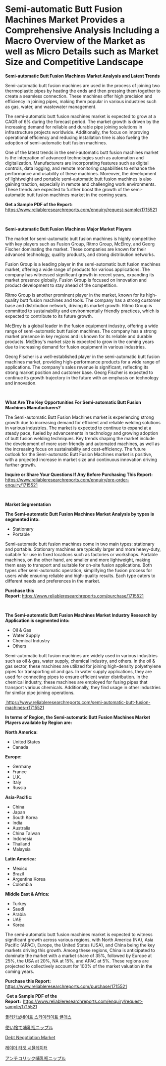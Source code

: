 <p><h1>Semi-automatic Butt Fusion Machines Market Provides a Comprehensive Analysis Including a Macro Overview of the Market as well as Micro Details such as Market Size and Competitive Landscape</h1></p><p><strong>Semi-automatic Butt Fusion Machines Market Analysis and Latest Trends</strong></p>
<p><p>Semi-automatic butt fusion machines are used in the process of joining two thermoplastic pipes by heating the ends and then pressing them together to create a seamless connection. These machines offer high precision and efficiency in joining pipes, making them popular in various industries such as gas, water, and wastewater management.</p><p>The semi-automatic butt fusion machines market is expected to grow at a CAGR of 6% during the forecast period. The market growth is driven by the increasing demand for reliable and durable pipe joining solutions in infrastructure projects worldwide. Additionally, the focus on improving operational efficiency and reducing installation time is also fueling the adoption of semi-automatic butt fusion machines.</p><p>One of the latest trends in the semi-automatic butt fusion machines market is the integration of advanced technologies such as automation and digitalization. Manufacturers are incorporating features such as digital controls, data logging, and remote monitoring capabilities to enhance the performance and usability of these machines. Moreover, the development of lightweight and portable semi-automatic butt fusion machines is also gaining traction, especially in remote and challenging work environments. These trends are expected to further boost the growth of the semi-automatic butt fusion machines market in the coming years.</p></p>
<p><strong>Get a Sample PDF of the Report:&nbsp;</strong> <a href="https://www.reliableresearchreports.com/enquiry/request-sample/1715521">https://www.reliableresearchreports.com/enquiry/request-sample/1715521</a></p>
<p>&nbsp;</p>
<p><strong>Semi-automatic Butt Fusion Machines Major Market Players</strong></p>
<p><p>The market for semi-automatic butt fusion machines is highly competitive with key players such as Fusion Group, Ritmo Group, McElroy, and Georg Fischer dominating the market. These companies are known for their advanced technology, quality products, and strong distribution networks.</p><p>Fusion Group is a leading player in the semi-automatic butt fusion machines market, offering a wide range of products for various applications. The company has witnessed significant growth in recent years, expanding its market presence globally. Fusion Group is focused on innovation and product development to stay ahead of the competition.</p><p>Ritmo Group is another prominent player in the market, known for its high-quality butt fusion machines and tools. The company has a strong customer base and distribution network, driving its market growth. Ritmo Group is committed to sustainability and environmentally friendly practices, which is expected to contribute to its future growth.</p><p>McElroy is a global leader in the fusion equipment industry, offering a wide range of semi-automatic butt fusion machines. The company has a strong market presence in key regions and is known for its reliable and durable products. McElroy's market size is expected to grow in the coming years due to increasing demand for fusion equipment in various industries.</p><p>Georg Fischer is a well-established player in the semi-automatic butt fusion machines market, providing high-performance products for a wide range of applications. The company's sales revenue is significant, reflecting its strong market position and customer base. Georg Fischer is expected to continue its growth trajectory in the future with an emphasis on technology and innovation.</p></p>
<p>&nbsp;</p>
<p><strong>What Are The Key Opportunities For Semi-automatic Butt Fusion Machines Manufacturers?</strong></p>
<p><p>The Semi-automatic Butt Fusion Machines market is experiencing strong growth due to increasing demand for efficient and reliable welding solutions in various industries. The market is expected to continue to expand at a steady pace, fueled by advancements in technology and growing adoption of butt fusion welding techniques. Key trends shaping the market include the development of more user-friendly and automated machines, as well as the increasing focus on sustainability and cost-efficiency. The future outlook for the Semi-automatic Butt Fusion Machines market is positive, with a projected increase in market size and continuous innovation driving further growth.</p></p>
<p><strong>Inquire or Share Your Questions If Any Before Purchasing This Report:</strong> <a href="https://www.reliableresearchreports.com/enquiry/pre-order-enquiry/1715521">https://www.reliableresearchreports.com/enquiry/pre-order-enquiry/1715521</a></p>
<p>&nbsp;</p>
<p><strong>Market Segmentation</strong></p>
<p><strong>The Semi-automatic Butt Fusion Machines Market Analysis by types is segmented into:</strong></p>
<p><ul><li>Stationary</li><li>Portable</li></ul></p>
<p><p>Semi-automatic butt fusion machines come in two main types: stationary and portable. Stationary machines are typically larger and more heavy-duty, suitable for use in fixed locations such as factories or workshops. Portable machines, on the other hand, are smaller and more lightweight, making them easy to transport and suitable for on-site fusion applications. Both types offer semi-automatic operation, simplifying the fusion process for users while ensuring reliable and high-quality results. Each type caters to different needs and preferences in the market.</p></p>
<p><strong>Purchase this Report:&nbsp;</strong><a href="https://www.reliableresearchreports.com/purchase/1715521">https://www.reliableresearchreports.com/purchase/1715521</a></p>
<p>&nbsp;</p>
<p><strong>The Semi-automatic Butt Fusion Machines Market Industry Research by Application is segmented into:</strong></p>
<p><ul><li>Oil & Gas</li><li>Water Supply</li><li>Chemical Industry</li><li>Others</li></ul></p>
<p><p>Semi-automatic butt fusion machines are widely used in various industries such as oil & gas, water supply, chemical industry, and others. In the oil & gas sector, these machines are utilized for joining high-density polyethylene pipes for transporting oil and gas. In water supply applications, they are used for connecting pipes to ensure efficient water distribution. In the chemical industry, these machines are employed for fusing pipes that transport various chemicals. Additionally, they find usage in other industries for similar pipe joining operations.</p></p>
<p><a href="https://www.reliableresearchreports.com/semi-automatic-butt-fusion-machines-r1715521">&nbsp;https://www.reliableresearchreports.com/semi-automatic-butt-fusion-machines-r1715521</a></p>
<p><strong>In terms of Region, the Semi-automatic Butt Fusion Machines Market Players available by Region are:</strong></p>
<p>
    <p> <strong> North America: </strong>
        <ul>
            <li>United States</li>
            <li>Canada</li>
        </ul>
        </p> 
    <p> <strong> Europe: </strong>
        <ul>
            <li>Germany</li>
            <li>France</li>
            <li>U.K.</li>
            <li>Italy</li>
            <li>Russia</li>
        </ul>
        </p> 
    <p> <strong> Asia-Pacific: </strong>
        <ul>
            <li>China</li>
            <li>Japan</li>
            <li>South Korea</li>
            <li>India</li>
            <li>Australia</li>
            <li>China Taiwan</li>
            <li>Indonesia</li>
            <li>Thailand</li>
            <li>Malaysia</li>
        </ul>
        </p> 
    <p> <strong> Latin America: </strong>
        <ul>
            <li>Mexico</li>
            <li>Brazil</li>
            <li>Argentina Korea</li>
            <li>Colombia</li>
        </ul>
        </p> 
    <p> <strong> Middle East & Africa: </strong>
        <ul>
            <li>Turkey</li>
            <li>Saudi</li>
            <li>Arabia</li>
            <li>UAE</li>
            <li>Korea</li>
        </ul>
    </p>
    </p>
<p><p>The semi-automatic butt fusion machines market is expected to witness significant growth across various regions, with North America (NA), Asia Pacific (APAC), Europe, the United States (USA), and China being the key markets driving this growth. Among these regions, China is anticipated to dominate the market with a market share of 35%, followed by Europe at 25%, the USA at 20%, NA at 15%, and APAC at 5%. These regions are projected to collectively account for 100% of the market valuation in the coming years.</p></p>
<p><strong>Purchase this Report: </strong><a href="https://www.reliableresearchreports.com/purchase/1715521">https://www.reliableresearchreports.com/purchase/1715521</a></p>
<p>&nbsp;<strong>Get a Sample PDF of the Report:&nbsp;&nbsp;</strong><a href="https://www.reliableresearchreports.com/enquiry/request-sample/1715521">https://www.reliableresearchreports.com/enquiry/request-sample/1715521</a></p>
<p><strong></strong></p>
<p><p><a href="https://medium.com/@kellylyncyh543964/2024%EB%85%84%EB%B6%80%ED%84%B0-2031%EB%85%84%EA%B9%8C%EC%A7%80%EC%9D%98-%EA%B8%B0%EA%B0%84%EC%97%90-%EB%8C%80%ED%95%9C-%ED%8F%B4%EB%A6%AC%EC%B9%B4%EB%B3%B4%EB%84%A4%EC%9D%B4%ED%8A%B8-%EC%B0%BD%ED%98%B8-%EC%9C%A0%EB%A6%AC-%EC%8B%9C%EC%9E%A5-%EB%B6%84%EC%84%9D%EA%B3%BC-%EA%B7%9C%EB%AA%A8-%EC%98%88%EC%B8%A1-0919bbbefc0b">폴리카보네이트 스카이라이트 글래스</a></p><p><a href="https://github.com/CarlieShields/Market-Research-Report-List-1/blob/main/8215241113618.md">使い捨て哺乳瓶ニップル</a></p><p><a href="https://github.com/mauripalmi/Market-Research-Report-List-3/blob/main/debt-negotiation-market.md">Debt Negotiation Market</a></p><p><a href="https://github.com/ZacharyScthmitt4465/Market-Research-Report-List-2/blob/main/9086954124195.md">레이더 타겟 시뮬레이터</a></p><p><a href="https://github.com/avbqbctihcbe2/Market-Research-Report-List-2/blob/main/6440336113619.md">アンチコリック哺乳瓶ニップル</a></p></p>
